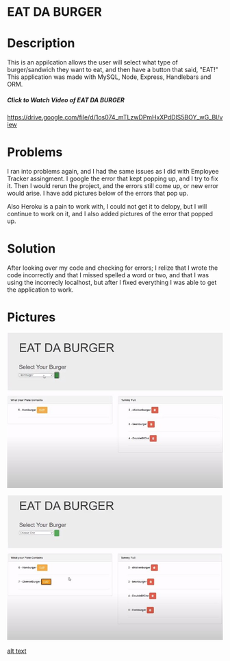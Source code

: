# EAT DA BURGER

# Description 
This is an appilcation allows the user will select what type of burger/sandwich they want to eat, and then have a button that said, "EAT!" This application was made with MySQL, Node, Express, Handlebars and ORM.

##### Click to Watch Video of EAT DA BURGER
https://drive.google.com/file/d/1os074_mTLzwDPmHxXPdDlS5BOY_wG_Bl/view 

# Problems
I ran into problems again, and I had the same issues as I did with Employee Tracker assingment. I google the error that kept popping up, and I try to fix it. Then I would rerun the project, and the errors still come up, or new error would arise. I have add pictures below of the errors that pop up. 

Also Heroku is a pain to work with, I could not get it to delopy, but I will continue to work on it, and I also added pictures of the error that popped up. 

# Solution
After looking over my code and checking for errors; I relize that I wrote the code incorrectly and that I missed spelled a word or two, and that I was using the incorrecly localhost, but after I fixed everything I was able to get the application to work. 

# Pictures
![alt text](projectpictures/Burger1.JPG)

![alt text](projectpictures/burger2.JPG)

[alt text](projectpictures/burger3.JPG)
